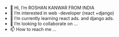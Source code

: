 - 👋 Hi, I’m ROSHAN KANWAR FROM INDIA
- 👀 I’m interested in web -developer (react +django)
- 🌱 I’m currently learning react ads. and django ads.
- 💞️ I’m looking to collaborate on ...
- 📫 How to reach me ...

<!---
ROSHAN17052/ROSHAN17052 is a ✨ special ✨ repository because its `README.md` (this file) appears on your GitHub profile.
You can click the Preview link to take a look at your changes.
--->
